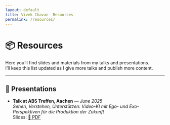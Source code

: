 ```yaml
---
layout: default
title: Vivek Chavan- Resources
permalink: /resources/
---
```


# 📦 Resources

Here you’ll find slides and materials from my talks and presentations.  
I’ll keep this list updated as I give more talks and publish more content.

---

## 🎤 Presentations

<ul class="spacious-list">
  <li>
    <strong>Talk at ABS Treffen, Aachen</strong> — <em>June 2025</em><br />
    <em>Sehen, Verstehen, Unterstützen: Video-KI mit Ego- und Exo-Perspektiven für die Produktion der Zukunft</em><br />
    Slides: <a href="{{ '/assets/Video-KI_f%C3%BCr_die_Produktion_der_Zukunft_IPK_Vivek.pdf' | relative_url }}" target="_blank" rel="noopener">📑 PDF</a>
  </li>
</ul>
